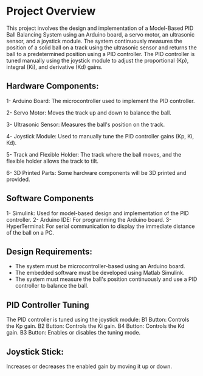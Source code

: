 # Project Overview

This project involves the design and implementation of a Model-Based PID Ball Balancing System using an Arduino board, a servo motor, an ultrasonic sensor, and a joystick module. The system continuously measures the position of a solid ball on a track using the ultrasonic sensor and returns the ball to a predetermined position using a PID controller. The PID controller is tuned manually using the joystick module to adjust the proportional (Kp), integral (Ki), and derivative (Kd) gains.

## Hardware Components:

1- Arduino Board: The microcontroller used to implement the PID controller.

2- Servo Motor: Moves the track up and down to balance the ball.

3- Ultrasonic Sensor: Measures the ball's position on the track.

4- Joystick Module: Used to manually tune the PID controller gains (Kp, Ki, Kd).

5- Track and Flexible Holder: The track where the ball moves, and the flexible holder allows the track to tilt.

6- 3D Printed Parts: Some hardware components will be 3D printed and provided.

## Software Components
1- Simulink: Used for model-based design and implementation of the PID controller.
2- Arduino IDE: For programming the Arduino board.
3- HyperTerminal: For serial communication to display the immediate distance of the ball on a PC.

## Design Requirements:
- The system must be microcontroller-based using an Arduino board.
- The embedded software must be developed using Matlab Simulink.
- The system must measure the ball's position continuously and use a PID controller to balance the ball.


## PID Controller Tuning
The PID controller is tuned using the joystick module:
  B1 Button: Controls the Kp gain.
  B2 Button: Controls the Ki gain.
  B4 Button: Controls the Kd gain.
  B3 Button: Enables or disables the tuning mode.

## Joystick Stick: 
Increases or decreases the enabled gain by moving it up or down.
